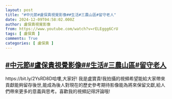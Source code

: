 ```yaml
---
layout: post
title: "#中元節#盧保貴視覺影像##生活#三農山區#留守老人"
date: 2024-12-09T04:58:02.000Z
author: 盧保貴視覺影像
from: https://www.youtube.com/watch?v=rELEggg6CrU
tags: [ 盧保貴 ]
comments: True
categories: [ 盧保貴 ]
---
```

<!--1733720282000-->
[#中元節#盧保貴視覺影像##生活#三農山區#留守老人](https://www.youtube.com/watch?v=rELEggg6CrU)
------

<div>
https://bit.ly/2YsRD8D哈嘍,大家好! 我是盧寶貴!我拍攝的視頻希望能給大家帶來貢獻能夠留存後世,能成為後人對現在的歷史參考期待影像能為將來保留文獻,給人們帶來更多的意義與思考。喜歡我的視頻記得評論哦!
</div>
